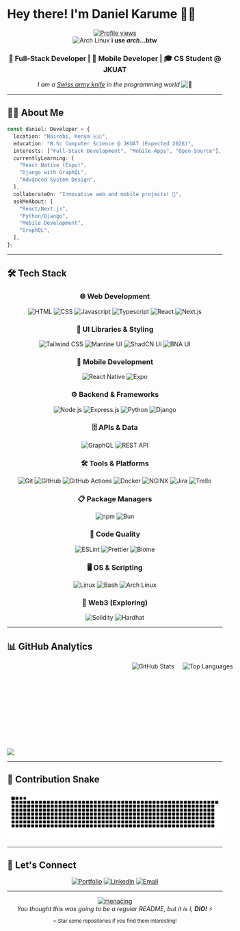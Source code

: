 # Hey there! I'm Daniel Karume 👋🏾

<div align="center">
  <a href="https://github.com/Karume-lab/karume-lab">
    <img src="https://komarev.com/ghpvc/?username=Karume-lab&color=0891b2&style=flat-square&label=Profile+Views" alt="Profile views" />
  </a>
</div>

<div align="center">
  <img src="https://user-images.githubusercontent.com/25181517/186884156-e63da389-f3e1-4dca-a6c1-d76e886ba22a.png" alt="Arch Linux" width="20" />
  <strong>i use <em>arch</em>...btw</strong>
</div>

<div align="center">
  <h3>🚀 Full-Stack Developer | 📱 Mobile Developer | 🎓 CS Student @ JKUAT</h3>
  
  <p>
    <em>I am a
    <a href="https://en.wikipedia.org/wiki/Swiss_Army_knife#Cultural_impact">Swiss army knife</a> 
    in the programming world</em> 
    <img src="https://cdn-icons-png.flaticon.com/512/5064/5064061.png" alt="🔧" width="20"/>
  </p>
</div>

---

## 🧑‍💻 About Me

```typescript
const daniel: Developer = {
  location: "Nairobi, Kenya 🇰🇪",
  education: "B.Sc Computer Science @ JKUAT (Expected 2026)",
  interests: ["Full-Stack Development", "Mobile Apps", "Open Source"],
  currentlyLearning: [
    "React Native (Expo)",
    "Django with GraphQL",
    "Advanced System Design",
  ],
  collaborateOn: "Innovative web and mobile projects! 🚀",
  askMeAbout: [
    "React/Next.js",
    "Python/Django",
    "Mobile Development",
    "GraphQL",
  ],
};
```

---

## 🛠️ Tech Stack

<div align="center">

### 🌐 Web Development

![HTML](https://img.shields.io/badge/HTML-E34F26?style=for-the-badge&logo=html5&logoColor=white)
![CSS](https://img.shields.io/badge/CSS-1572B6?style=for-the-badge&logo=css3&logoColor=white)
![Javascript](https://img.shields.io/badge/JavaScript-F7DF1E?style=for-the-badge&logo=javascript&logoColor=black)
![Typescript](https://img.shields.io/badge/TypeScript-007ACC?style=for-the-badge&logo=typescript&logoColor=white)
![React](https://img.shields.io/badge/React-20232A?style=for-the-badge&logo=react&logoColor=61DAFB)
![Next.js](https://img.shields.io/badge/Next.js-000000?style=for-the-badge&logo=next.js&logoColor=white)

### 🎨 UI Libraries & Styling

![Tailwind CSS](https://img.shields.io/badge/Tailwind_CSS-38B2AC?style=for-the-badge&logo=tailwind-css&logoColor=white)
![Mantine UI](https://img.shields.io/badge/Mantine_UI-339AF0?style=for-the-badge&logo=react&logoColor=white)
![ShadCN UI](https://img.shields.io/badge/ShadCN_UI-000000?style=for-the-badge&logo=react&logoColor=white)
![BNA UI](https://img.shields.io/badge/BNA_UI-000000?style=for-the-badge&logo=react&logoColor=white)

### 📱 Mobile Development

![React Native](https://img.shields.io/badge/React_Native-20232A?style=for-the-badge&logo=react&logoColor=61DAFB)
![Expo](https://img.shields.io/badge/Expo-000020?style=for-the-badge&logo=expo&logoColor=white)

### ⚙️ Backend & Frameworks

![Node.js](https://img.shields.io/badge/Node.js-43853D?style=for-the-badge&logo=node.js&logoColor=white)
![Express.js](https://img.shields.io/badge/Express.js-000000?style=for-the-badge&logo=express&logoColor=white)
![Python](https://img.shields.io/badge/Python-3776AB?style=for-the-badge&logo=python&logoColor=white)
![Django](https://img.shields.io/badge/Django-092E20?style=for-the-badge&logo=django&logoColor=white)

### 🗄️ APIs & Data

![GraphQL](https://img.shields.io/badge/GraphQL-E10098?style=for-the-badge&logo=graphql&logoColor=white)
![REST API](https://img.shields.io/badge/REST_API-FF6C37?style=for-the-badge&logo=api&logoColor=white)

### 🛠️ Tools & Platforms

![Git](https://img.shields.io/badge/Git-F05032?style=for-the-badge&logo=git&logoColor=white)
![GitHub](https://img.shields.io/badge/GitHub-181717?style=for-the-badge&logo=github&logoColor=white)
![GitHub Actions](https://img.shields.io/badge/GitHub_Actions-2088FF?style=for-the-badge&logo=github-actions&logoColor=white)
![Docker](https://img.shields.io/badge/Docker-2496ED?style=for-the-badge&logo=docker&logoColor=white)
![NGINX](https://img.shields.io/badge/NGINX-009639?style=for-the-badge&logo=nginx&logoColor=white)
![Jira](https://img.shields.io/badge/Jira-0052CC?style=for-the-badge&logo=jira&logoColor=white)
![Trello](https://img.shields.io/badge/Trello-0052CC?style=for-the-badge&logo=trello&logoColor=white)

### 📋 Package Managers

![npm](https://img.shields.io/badge/npm-CB3837?style=for-the-badge&logo=npm&logoColor=white)
![Bun](https://img.shields.io/badge/Bun-000000?style=for-the-badge&logo=bun&logoColor=white)

### 🧹 Code Quality

![ESLint](https://img.shields.io/badge/ESLint-4B32C3?style=for-the-badge&logo=eslint&logoColor=white)
![Prettier](https://img.shields.io/badge/Prettier-F7B93E?style=for-the-badge&logo=prettier&logoColor=black)
![Biome](https://img.shields.io/badge/Biome-000000?style=for-the-badge&logo=biome&logoColor=white)

### 🖥️ OS & Scripting

![Linux](https://img.shields.io/badge/Linux-FCC624?style=for-the-badge&logo=linux&logoColor=black)
![Bash](https://img.shields.io/badge/Bash-4EAA25?style=for-the-badge&logo=gnu-bash&logoColor=white)
![Arch Linux](https://img.shields.io/badge/Arch_Linux-1793D1?style=for-the-badge&logo=arch-linux&logoColor=white)

### 🔗 Web3 (Exploring)

![Solidity](https://img.shields.io/badge/Solidity-363636?style=for-the-badge&logo=solidity&logoColor=white)
![Hardhat](https://img.shields.io/badge/Hardhat-FFF100?style=for-the-badge&logo=ethereum&logoColor=black)

</div>

---

## 📊 GitHub Analytics

<div align="center" style="display: flex; flex-direction: column; gap: 20px; width: 820px; margin: 0 auto;">
  <div style="display: flex; gap: 20px; justify-content: center; flex-wrap: wrap;">
    <img height="180" src="https://github-readme-stats.vercel.app/api?username=karume-lab&show_icons=true&theme=tokyonight&include_all_commits=true&count_private=true&hide_border=true" alt="GitHub Stats" />
    <img height="180" src="https://github-readme-stats.vercel.app/api/top-langs/?username=Karume-lab&layout=compact&langs_count=8&theme=tokyonight&hide_border=true" alt="Top Languages" />
  </div>

  <img src="https://github-readme-streak-stats.herokuapp.com?user=Karume-lab&theme=tokyonight"/>

</div>

---

## 🐍 Contribution Snake

<div align="center">
  <picture>
    <source media="(prefers-color-scheme: dark)" srcset="https://raw.githubusercontent.com/Karume-lab/Karume-lab/output/github-contribution-grid-snake-dark.svg" />
    <source media="(prefers-color-scheme: light)" srcset="https://raw.githubusercontent.com/Karume-lab/Karume-lab/output/github-contribution-grid-snake.svg" />
    <img alt="github contribution grid snake animation" src="https://raw.githubusercontent.com/Karume-lab/Karume-lab/output/github-contribution-grid-snake.svg" />
  </picture>
</div>

---

## 🤝 Let's Connect

<div align="center">
  
[![Portfolio](https://img.shields.io/badge/Portfolio-karume.vercel.app-0891b2?style=for-the-badge&logo=vercel&logoColor=white)](https://karume.vercel.app)
[![LinkedIn](https://img.shields.io/badge/LinkedIn-0077B5?style=for-the-badge&logo=linkedin&logoColor=white)](https://linkedin.com/in/daniel-karume)
[![Email](https://img.shields.io/badge/Email-D14836?style=for-the-badge&logo=gmail&logoColor=white)](mailto:danielkarume.work@gmail.com)

</div>

---

<div align="center">
  <a href="https://emoji.gg/emoji/6991_menacing">
    <img src="https://cdn3.emoji.gg/emojis/6991_menacing.png" width="32px" height="32px" alt="menacing">
  </a>
  <br>
  <em>You thought this was going to be a regular README, but it is I, <strong>DIO!</strong></em> ⚡
</div>

<div align="center">
  <sub>⭐ Star some repositories if you find them interesting!</sub>
</div>
